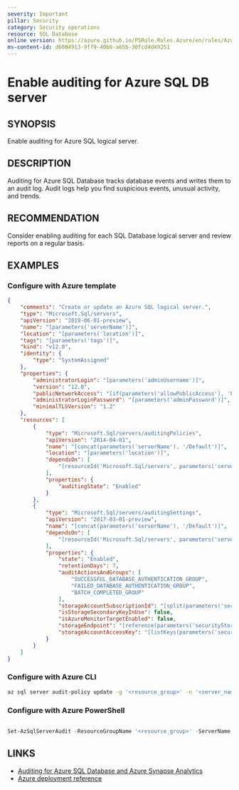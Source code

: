 ```yaml
---
severity: Important
pillar: Security
category: Security operations
resource: SQL Database
online version: https://azure.github.io/PSRule.Rules.Azure/en/rules/Azure.SQL.Auditing/
ms-content-id: d6084913-9ff9-40b6-a65b-30fcd4d49251
---
```


# Enable auditing for Azure SQL DB server

## SYNOPSIS

Enable auditing for Azure SQL logical server.

## DESCRIPTION

Auditing for Azure SQL Database tracks database events and writes them to an audit log.
Audit logs help you find suspicious events, unusual activity, and trends.

## RECOMMENDATION

Consider enabling auditing for each SQL Database logical server and review reports on a regular basis.

## EXAMPLES

### Configure with Azure template

```json
{
    "comments": "Create or update an Azure SQL logical server.",
    "type": "Microsoft.Sql/servers",
    "apiVersion": "2019-06-01-preview",
    "name": "[parameters('serverName')]",
    "location": "[parameters('location')]",
    "tags": "[parameters('tags')]",
    "kind": "v12.0",
    "identity": {
        "type": "SystemAssigned"
    },
    "properties": {
        "administratorLogin": "[parameters('adminUsername')]",
        "version": "12.0",
        "publicNetworkAccess": "[if(parameters('allowPublicAccess'), 'Enabled', 'Disabled')]",
        "administratorLoginPassword": "[parameters('adminPassword')]",
        "minimalTLSVersion": "1.2"
    },
    "resources": [
        {
            "type": "Microsoft.Sql/servers/auditingPolicies",
            "apiVersion": "2014-04-01",
            "name": "[concat(parameters('serverName'), '/Default')]",
            "location": "[parameters('location')]",
            "dependsOn": [
                "[resourceId('Microsoft.Sql/servers', parameters('serverName'))]"
            ],
            "properties": {
                "auditingState": "Enabled"
            }
        },
        {
            "type": "Microsoft.Sql/servers/auditingSettings",
            "apiVersion": "2017-03-01-preview",
            "name": "[concat(parameters('serverName'), '/Default')]",
            "dependsOn": [
                "[resourceId('Microsoft.Sql/servers', parameters('serverName'))]"
            ],
            "properties": {
                "state": "Enabled",
                "retentionDays": 7,
                "auditActionsAndGroups": [
                    "SUCCESSFUL_DATABASE_AUTHENTICATION_GROUP",
                    "FAILED_DATABASE_AUTHENTICATION_GROUP",
                    "BATCH_COMPLETED_GROUP"
                ],
                "storageAccountSubscriptionId": "[split(parameters('securityStorageAccountId'), '/')[2]]",
                "isStorageSecondaryKeyInUse": false,
                "isAzureMonitorTargetEnabled": false,
                "storageEndpoint": "[reference(parameters('securityStorageAccountId'),'2019-06-01').primaryendpoints.blob]",
                "storageAccountAccessKey": "[listKeys(parameters('securityStorageAccountId'),'2019-06-01').keys[0].value]"
            }
        }
    ]
}
```

### Configure with Azure CLI

```bash
az sql server audit-policy update -g '<resource_group>' -n '<server_name>' --state Enabled --bsts Enabled --storage-account '<storage_account_name>'
```

### Configure with Azure PowerShell

```powershell

Set-AzSqlServerAudit -ResourceGroupName '<resource_group>' -ServerName '<server_name>' -BlobStorageTargetState Enabled -StorageAccountResourceId '<storage_resource_id>'
```

## LINKS

- [Auditing for Azure SQL Database and Azure Synapse Analytics](https://docs.microsoft.com/azure/azure-sql/database/auditing-overview)
- [Azure deployment reference](https://docs.microsoft.com/azure/templates/microsoft.sql/servers/auditingsettings)
